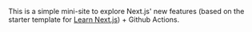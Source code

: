 This is a simple mini-site to explore Next.js' new features (based on the starter template for [Learn Next.js](https://nextjs.org/learn)) + Github Actions.
